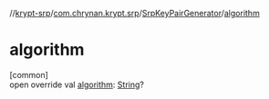//[krypt-srp](../../../index.md)/[com.chrynan.krypt.srp](../index.md)/[SrpKeyPairGenerator](index.md)/[algorithm](algorithm.md)

# algorithm

[common]\
open override val [algorithm](algorithm.md): [String](https://kotlinlang.org/api/latest/jvm/stdlib/kotlin/-string/index.html)?
